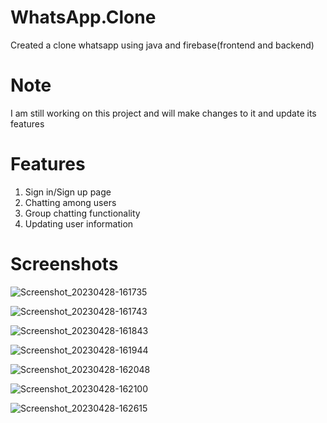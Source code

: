 # WhatsApp.Clone
Created a clone whatsapp using java and firebase(frontend and backend)

# Note
I am still working on this project and will make changes to it and update its features

# Features
1) Sign in/Sign up page
2) Chatting among users
3) Group chatting functionality
4) Updating user information

# Screenshots

![Screenshot_20230428-161735](https://user-images.githubusercontent.com/91718064/235136053-099e145b-4820-4977-ac76-4aaab13b3f22.png )

![Screenshot_20230428-161743](https://user-images.githubusercontent.com/91718064/235136092-66d7bdac-0bbc-4441-9dac-46ed0ffa0623.png)

![Screenshot_20230428-161843](https://user-images.githubusercontent.com/91718064/235136216-19fed2fc-50d2-43f4-ac9d-e4726810ca61.png)

![Screenshot_20230428-161944](https://user-images.githubusercontent.com/91718064/235136246-f134966e-61ba-43ec-8ee8-f2a8cc237b9b.png)

![Screenshot_20230428-162048](https://user-images.githubusercontent.com/91718064/235136275-bdbda6be-bd61-452e-91e6-5ce829f290e8.png)

![Screenshot_20230428-162100](https://user-images.githubusercontent.com/91718064/235136298-7b38454d-c7ef-4ca5-8d76-02d71efa5e8b.png)


![Screenshot_20230428-162615](https://user-images.githubusercontent.com/91718064/235136329-dd5e3cd9-cc5b-46d7-a5cc-cf9150c539eb.png)

















